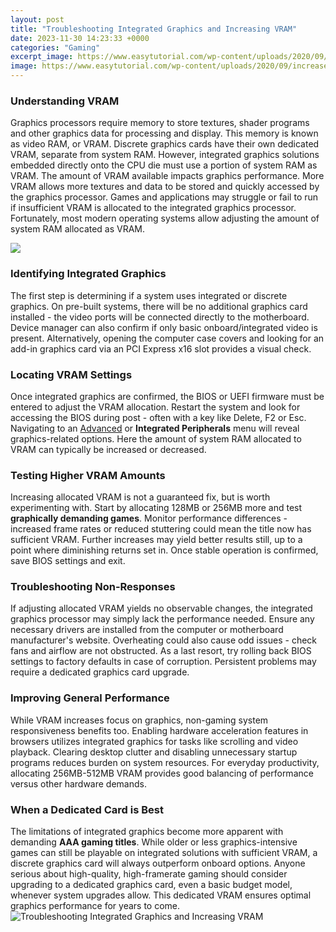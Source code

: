```yaml
---
layout: post
title: "Troubleshooting Integrated Graphics and Increasing VRAM"
date: 2023-11-30 14:23:33 +0000
categories: "Gaming"
excerpt_image: https://www.easytutorial.com/wp-content/uploads/2020/09/increase-vram-video-ram-dedicated-memory-windows-10-geforce-intel-motherboard-integrated-gpu.jpg
image: https://www.easytutorial.com/wp-content/uploads/2020/09/increase-vram-video-ram-dedicated-memory-windows-10-geforce-intel-motherboard-integrated-gpu.jpg
---
```


### Understanding VRAM
Graphics processors require memory to store textures, shader programs and other graphics data for processing and display. This memory is known as video RAM, or VRAM. Discrete graphics cards have their own dedicated VRAM, separate from system RAM. However, integrated graphics solutions embedded directly onto the CPU die must use a portion of system RAM as VRAM. 
The amount of VRAM available impacts graphics performance. More VRAM allows more textures and data to be stored and quickly accessed by the graphics processor. Games and applications may struggle or fail to run if insufficient VRAM is allocated to the integrated graphics processor. Fortunately, most modern operating systems allow adjusting the amount of system RAM allocated as VRAM.

![](https://cdn.windowsreport.com/wp-content/uploads/2020/03/Total-Available-Graphics-Memory.jpg)
### Identifying Integrated Graphics
The first step is determining if a system uses integrated or discrete graphics. On pre-built systems, there will be no additional graphics card installed - the video ports will be connected directly to the motherboard. Device manager can also confirm if only basic onboard/integrated video is present. Alternatively, opening the computer case covers and looking for an add-in graphics card via an PCI Express x16 slot provides a visual check.
### Locating VRAM Settings 
Once integrated graphics are confirmed, the BIOS or UEFI firmware must be entered to adjust the VRAM allocation. Restart the system and look for accessing the BIOS during post - often with a key like Delete, F2 or Esc. Navigating to an [Advanced](https://store.fi.io.vn/collection/chihuahua-lover) or **Integrated Peripherals** menu will reveal graphics-related options. Here the amount of system RAM allocated to VRAM can typically be increased or decreased.
### Testing Higher VRAM Amounts
Increasing allocated VRAM is not a guaranteed fix, but is worth experimenting with. Start by allocating 128MB or 256MB more and test **graphically demanding games**. Monitor performance differences - increased frame rates or reduced stuttering could mean the title now has sufficient VRAM. Further increases may yield better results still, up to a point where diminishing returns set in. Once stable operation is confirmed, save BIOS settings and exit.
### Troubleshooting Non-Responses 
If adjusting allocated VRAM yields no observable changes, the integrated graphics processor may simply lack the performance needed. Ensure any necessary drivers are installed from the computer or motherboard manufacturer's website. Overheating could also cause odd issues - check fans and airflow are not obstructed. As a last resort, try rolling back BIOS settings to factory defaults in case of corruption. Persistent problems may require a dedicated graphics card upgrade.
### Improving General Performance 
While VRAM increases focus on graphics, non-gaming system responsiveness benefits too. Enabling hardware acceleration features in browsers utilizes integrated graphics for tasks like scrolling and video playback. Clearing desktop clutter and disabling unnecessary startup programs reduces burden on system resources. For everyday productivity, allocating 256MB-512MB VRAM provides good balancing of performance versus other hardware demands.
### When a Dedicated Card is Best
The limitations of integrated graphics become more apparent with demanding **AAA gaming titles**. While older or less graphics-intensive games can still be playable on integrated solutions with sufficient VRAM, a discrete graphics card will always outperform onboard options. Anyone serious about high-quality, high-framerate gaming should consider upgrading to a dedicated graphics card, even a basic budget model, whenever system upgrades allow. This dedicated VRAM ensures optimal graphics performance for years to come.
![Troubleshooting Integrated Graphics and Increasing VRAM](https://www.easytutorial.com/wp-content/uploads/2020/09/increase-vram-video-ram-dedicated-memory-windows-10-geforce-intel-motherboard-integrated-gpu.jpg)